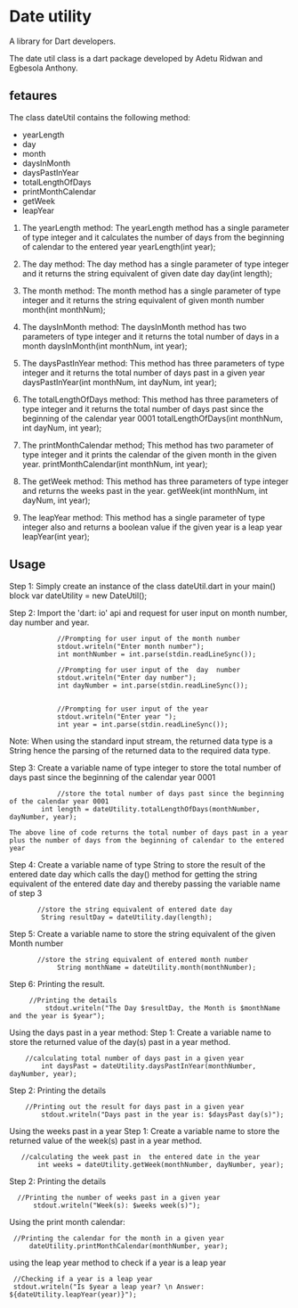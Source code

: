 # Date utility

A library for Dart developers.

The date util class is a dart package developed by Adetu Ridwan and Egbesola Anthony.

## fetaures
The class dateUtil contains the following method:
- yearLength
- day
- month
- daysInMonth
- daysPastInYear
- totalLengthOfDays
- printMonthCalendar
- getWeek
- leapYear

1. The yearLength method:
    The yearLength method has a single parameter of type integer and it calculates the number of days from the beginning of calendar to the entered year
    yearLength(int year);

2. The day method:
        The day method has a single parameter of type integer and it returns the string equivalent of given date day
        day(int length);

3. The month method:
       The month method has a single parameter of type integer and it returns the string equivalent of given month number
        month(int monthNum);

4. The daysInMonth method:
        The daysInMonth method has two parameters of type integer and it returns the total number of days in a month
        daysInMonth(int monthNum, int year);

5. The daysPastInYear method:
        This method has three parameters of type integer and it returns the total number of days past in a given year
        daysPastInYear(int monthNum, int dayNum, int year);

6. The totalLengthOfDays method:
        This method has three parameters of type integer and it returns the total number of days past since the beginning of the calendar year 0001
        totalLengthOfDays(int monthNum, int dayNum, int year);

7. The printMonthCalendar method;
        This method has two parameter of type integer and it prints the calendar of the given month in the given year.
        printMonthCalendar(int monthNum, int year);

8. The getWeek method:
        This method has three parameters of type integer and returns the weeks past in the year.
        getWeek(int monthNum, int dayNum, int year);

9. The leapYear method:
        This method has a single parameter of type integer also and returns a boolean value if the given year is a leap year
	leapYear(int year);


## Usage
Step 1: Simply create an instance of the class dateUtil.dart in your main() block
    var dateUtility = new DateUtil();

Step 2: Import the 'dart: io' api and request for user input on month number, day number and year.

                //Prompting for user input of the month number
                stdout.writeln("Enter month number");
                int monthNumber = int.parse(stdin.readLineSync());

                //Prompting for user input of the  day  number
                stdout.writeln("Enter day number");
                int dayNumber = int.parse(stdin.readLineSync());


                //Prompting for user input of the year
                stdout.writeln("Enter year ");
                int year = int.parse(stdin.readLineSync());
Note: When using the standard input stream, the returned data type is a String hence the parsing of the returned data to the required data type.

Step 3: Create a variable name of type integer to store the total number of days past since the beginning of the calendar year 0001

                //store the total number of days past since the beginning of the calendar year 0001
	        int length = dateUtility.totalLengthOfDays(monthNumber, dayNumber, year);

    The above line of code returns the total number of days past in a year plus the number of days from the beginning of calendar to the entered year

Step 4: Create a variable name of type String to store the result of the entered date day which calls the day() method for getting the string equivalent of the entered date day and thereby passing the variable name of step 3
               
	       //store the string equivalent of entered date day
	        String resultDay = dateUtility.day(length);

Step 5: Create a variable name to store the string equivalent of the given Month number
               
	       //store the string equivalent of entered month number
                String monthName = dateUtility.month(monthNumber);


Step 6: Printing the result.
               
	     //Printing the details
             stdout.writeln("The Day $resultDay, the Month is $monthName and the year is $year");



Using the days past in a year method:
Step 1: Create a variable name to store the returned value of the day(s) past in a year method.
            
	    //calculating total number of days past in a given year
            int daysPast = dateUtility.daysPastInYear(monthNumber, dayNumber, year);

Step 2: Printing the details
            
	    //Printing out the result for days past in a given year
            stdout.writeln("Days past in the year is: $daysPast day(s)");


Using the weeks past in a year
Step 1: Create a variable name to store the returned value of the week(s) past in a year method.
        
	   //calculating the week past in  the entered date in the year
           int weeks = dateUtility.getWeek(monthNumber, dayNumber, year);

Step 2: Printing the details
        
	  //Printing the number of weeks past in a given year
          stdout.writeln("Week(s): $weeks week(s)");

Using the print month calendar:
        
	 //Printing the calendar for the month in a given year
         dateUtility.printMonthCalendar(monthNumber, year);

using the leap year method to check if a year is a leap year
  	 
	 //Checking if a year is a leap year
  	 stdout.writeln("Is $year a leap year? \n Answer: ${dateUtility.leapYear(year)}");
